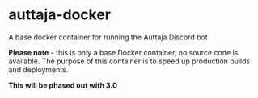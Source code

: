# auttaja-docker
A base docker container for running the Auttaja Discord bot

**Please note** - this is only a base Docker container, no source code is available.  The purpose of this container is to speed up production builds and deployments.

**This will be phased out with 3.0**
